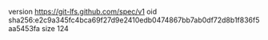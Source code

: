 version https://git-lfs.github.com/spec/v1
oid sha256:e2c9a345fc4bca69f27d9e2410edb0474867bb7ab0df72d8b1f836f5aa5453fa
size 124
